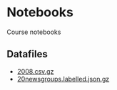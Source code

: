 # Notebooks

Course notebooks

## Datafiles

 - [2008.csv.gz](http://beehub.nl/surfsara-hadoop/public/nb_data/2008.csv.gz)
 - [20newsgroups.labelled.json.gz](http://beehub.nl/surfsara-hadoop/public/nb_data/20newsgroups.labelled.json.gz)

